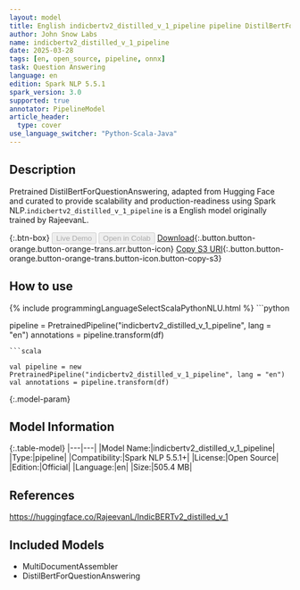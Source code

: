 ```yaml
---
layout: model
title: English indicbertv2_distilled_v_1_pipeline pipeline DistilBertForQuestionAnswering from RajeevanL
author: John Snow Labs
name: indicbertv2_distilled_v_1_pipeline
date: 2025-03-28
tags: [en, open_source, pipeline, onnx]
task: Question Answering
language: en
edition: Spark NLP 5.5.1
spark_version: 3.0
supported: true
annotator: PipelineModel
article_header:
  type: cover
use_language_switcher: "Python-Scala-Java"
---
```


## Description

Pretrained DistilBertForQuestionAnswering, adapted from Hugging Face and curated to provide scalability and production-readiness using Spark NLP.`indicbertv2_distilled_v_1_pipeline` is a English model originally trained by RajeevanL.

{:.btn-box}
<button class="button button-orange" disabled>Live Demo</button>
<button class="button button-orange" disabled>Open in Colab</button>
[Download](https://s3.amazonaws.com/auxdata.johnsnowlabs.com/public/models/indicbertv2_distilled_v_1_pipeline_en_5.5.1_3.0_1743126186657.zip){:.button.button-orange.button-orange-trans.arr.button-icon}
[Copy S3 URI](s3://auxdata.johnsnowlabs.com/public/models/indicbertv2_distilled_v_1_pipeline_en_5.5.1_3.0_1743126186657.zip){:.button.button-orange.button-orange-trans.button-icon.button-copy-s3}

## How to use



<div class="tabs-box" markdown="1">
{% include programmingLanguageSelectScalaPythonNLU.html %}
```python

pipeline = PretrainedPipeline("indicbertv2_distilled_v_1_pipeline", lang = "en")
annotations =  pipeline.transform(df)   

```
```scala

val pipeline = new PretrainedPipeline("indicbertv2_distilled_v_1_pipeline", lang = "en")
val annotations = pipeline.transform(df)

```
</div>

{:.model-param}
## Model Information

{:.table-model}
|---|---|
|Model Name:|indicbertv2_distilled_v_1_pipeline|
|Type:|pipeline|
|Compatibility:|Spark NLP 5.5.1+|
|License:|Open Source|
|Edition:|Official|
|Language:|en|
|Size:|505.4 MB|

## References

https://huggingface.co/RajeevanL/IndicBERTv2_distilled_v_1

## Included Models

- MultiDocumentAssembler
- DistilBertForQuestionAnswering